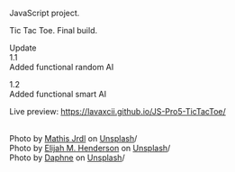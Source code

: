 JavaScript project. 

Tic Tac Toe. Final build.<br />

Update<br />
1.1<br />
Added functional random AI<br />

1.2<br />
Added functional smart AI<br />

Live preview:
https://lavaxcii.github.io/JS-Pro5-TicTacToe/<br />
<br />

Photo by <a href="https://unsplash.com/@mtsjrdl?utm_source=unsplash&utm_medium=referral&utm_content=creditCopyText">Mathis Jrdl</a> on <a href="https://unsplash.com/?utm_source=unsplash&utm_medium=referral&utm_content=creditCopyText">Unsplash</a>/<br />
Photo by <a href="https://unsplash.com/@elijahhenderson?utm_source=unsplash&utm_medium=referral&utm_content=creditCopyText">Elijah M. Henderson</a> on <a href="https://unsplash.com/?utm_source=unsplash&utm_medium=referral&utm_content=creditCopyText">Unsplash</a>/<br />
Photo by <a href="https://unsplash.com/@d_iona?utm_source=unsplash&utm_medium=referral&utm_content=creditCopyText">Daphne</a> on <a href="https://unsplash.com/?utm_source=unsplash&utm_medium=referral&utm_content=creditCopyText">Unsplash</a>/
